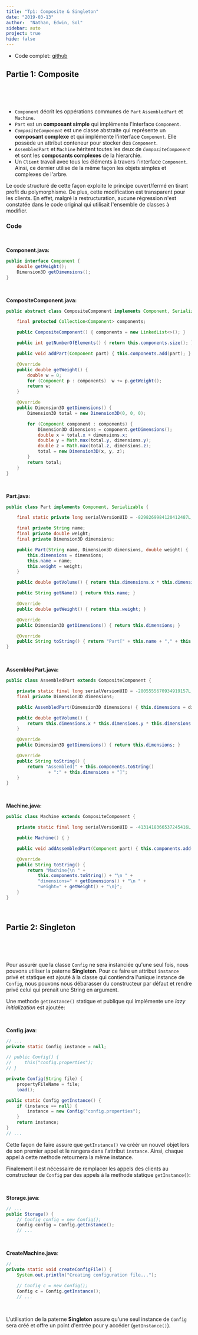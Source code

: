 ```yaml
---
title: "Tp1: Composite & Singleton"
date: "2019-03-13"
author:  "Nathan, Edwin, Sol"
sidebar: auto
project: true
hide: false
---
```


* Code complet: [github](https://github.com/RoscaS/design-pattern_tp1)

##  Partie 1: Composite

<br>

<Diagram 
    center="true" 
    url="https://i.imgur.com/1Rk92c4.png" 
    link="https://bit.ly/2UBi5Wq"
/>

<br>

* `Component` décrit les oppérations communes de `Part` `AssembledPart` et `Machine`.
* `Part` est un **composant simple** qui implémente l'interface `Component`.
* _`CompositeComponent`_ est une classe abstraite qui représente un **composant complexe** et qui implémente l'interface `Component`. Elle possède un attribut conteneur pour stocker des  `Component`.
* `AssembledPart` et `Machine` héritent toutes les deux de _`CompositeComponent`_ et sont les **composants complexes** de la hierarchie.
* Un `Client` travail avec tous les éléments à travers l'interface `Component`. Ainsi, ce dernier utilise de la même façon les objets simples et complexes de l'arbre.

Le code structuré de cette façon exploite le principe <Def def="ouverte (à l'extension) et fermée (à la modification)"> ouvert/fermé </Def> en tirant profit du polymorphisme. De plus, cette modification est transparent pour les clients. En effet, malgré la restructuration, aucune régression n'est constatée dans le code original qui utilisait l'ensemble de classes à modifier.

### Code

<Spoiler tag="spoiler">

<br>

**Component.java:**

```java
public interface Component {
    double getWeight();
    Dimension3D getDimensions();
}
```

<br>

**CompositeComponent.java:**

```java
public abstract class CompositeComponent implements Component, Serializable {

    final protected Collection<Component> components;

    public CompositeComponent() { components = new LinkedList<>(); }

    public int getNumberOfElements() { return this.components.size(); }

    public void addPart(Component part) { this.components.add(part); }

    @Override
    public double getWeight() {
        double w = 0;
        for (Component p : components)  w += p.getWeight();
        return w;
    }

    @Override
    public Dimension3D getDimensions() {
        Dimension3D total = new Dimension3D(0, 0, 0);

        for (Component component : components) {
            Dimension3D dimensions = component.getDimensions();
            double x = total.x + dimensions.x;
            double y = Math.max(total.y, dimensions.y);
            double z = Math.max(total.z, dimensions.z);
            total = new Dimension3D(x, y, z);
        }
        return total;
    }
}
```

<br>

**Part.java:**

```java
public class Part implements Component, Serializable {

    final static private long serialVersionUID = -8298269984120412487L;

	final private String name;
	final private double weight;
	final private Dimension3D dimensions;

    public Part(String name, Dimension3D dimensions, double weight) {
        this.dimensions = dimensions;
        this.name = name;
        this.weight = weight;
    }

    public double getVolume() { return this.dimensions.x * this.dimensions.y * this.dimensions.z; }

    public String getName() { return this.name; }

    @Override
    public double getWeight() { return this.weight; }

    @Override
    public Dimension3D getDimensions() { return this.dimensions; }

    @Override
    public String toString() { return "Part[" + this.name + "," + this.dimensions + "," + this.weight + "]"; }
}
```

<br>

**AssembledPart.java:**

```java
public class AssembledPart extends CompositeComponent {

    private static final long serialVersionUID = -2805555670934919157L;
    final private Dimension3D dimensions;

    public AssembledPart(Dimension3D dimensions) { this.dimensions = dimensions; }

    public double getVolume() { 
        return this.dimensions.x * this.dimensions.y * this.dimensions.z; 
    }

    @Override
    public Dimension3D getDimensions() { return this.dimensions; }

    @Override
    public String toString() {
        return "Assembled[" + this.components.toString() 
                + ":" + this.dimensions + "]";      
    }
}
```

<br>

**Machine.java:**

```java
public class Machine extends CompositeComponent {

    private static final long serialVersionUID = -4131418366537245416L;

    public Machine() { }

    public void addAssembledPart(Component part) { this.components.add(part); }

    @Override
    public String toString() {
        return "Machine{\n " +
            this.components.toString() + "\n " +
            "dimensions=" + getDimensions() + "\n " +
            "weight=" + getWeight() + "\n}";
    }
}
```


 <br>

</Spoiler>

## Partie 2: Singleton

<br>

<Diagram 
    center="true" 
    url="https://i.imgur.com/a4fQWjt.png" 
    link="https://bit.ly/2CkeRiH"
/>

<br>

Pour assurér que la classe `Config` ne sera instanciée qu'une seul fois, nous pouvons utiliser la paterne **Singleton**. Pour ce faire un attribut `instance` privé et statique est ajouté à la classe qui contiendra l'unique instance de `Config`, nous pouvons nous débarasser du constructeur par défaut et rendre privé celui qui prenait une String en argument.

Une methode `getInstance()` statique et publique qui implémente une _lazy initialization_ est ajoutée:

<br>

**Config.java**:
```java
// ...
private static Config instance = null;

// public Config() {
//     this("config.properties");
// }

private Config(String file) {
    propertyFileName = file;
    load();

public static Config getInstance() {
    if (instance == null) {
        instance = new Config("config.properties");
    }
    return instance;
}
// ...
```

Cette façon de faire assure que `getInstance()` va créér un nouvel objet lors de son premier appel et le rangera dans l'attribut `instance`. Ainsi, chaque appel à cette methode retournera la même instance.

Finalement il est nécessaire de remplacer les appels des clients au constructeur de `Config` par des appels à la methode statique `getInstance()`:

<br>

**Storage.java**:

```java
// ...
public Storage() {
    // Config config = new Config();
    Config config = Config.getInstance();
    // ...
```

<br>

**CreateMachine.java**:

```java
// ...
private static void createConfigFile() {
    System.out.println("Creating configuration file...");

    // Config c = new Config();
    Config c = Config.getInstance();
    // ...
```

<br>

L'utilisation de la paterne **Singleton** assure qu'une seul instance de `Config` sera créé et offre un point d'entrée pour y accéder (`getInstance()`).
